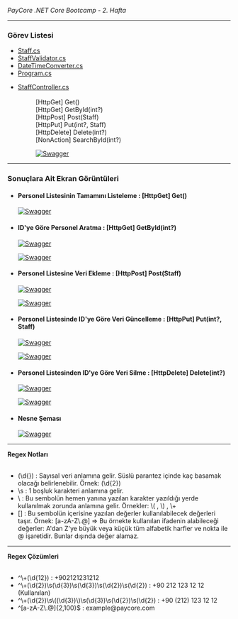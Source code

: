 <i>PayCore .NET Core Bootcamp - 2. Hafta</i>
<hr />
<h3>Görev Listesi</h4>
<ul>
<li>
<a href="https://github.com/195-Patika-Dev-Paycore-Net-Bootcamp/gokay_urenc_hafta2/blob/main/PayCoreClassWork2/PayCoreClassWork2/Models/StaffFluent.cs" target="_blank">Staff.cs</a>
</li>
<li>
<a href="https://github.com/195-Patika-Dev-Paycore-Net-Bootcamp/gokay_urenc_hafta2/blob/main/PayCoreClassWork2/PayCoreClassWork2/Validators/StaffValidator.cs" target="_blank">StaffValidator.cs</a>
</li>
<li>
<a href="https://github.com/195-Patika-Dev-Paycore-Net-Bootcamp/gokay_urenc_hafta2/blob/main/PayCoreClassWork2/PayCoreClassWork2/Utilities/DateTimeConverter.cs" target="_blank">DateTimeConverter.cs</a>
</li>
<li>
<a href="https://github.com/195-Patika-Dev-Paycore-Net-Bootcamp/gokay_urenc_hafta2/blob/main/PayCoreClassWork2/PayCoreClassWork2/Program.cs" target="_blank">Program.cs</a>
</li>
<li>
<dl>
<dt><a href="https://github.com/195-Patika-Dev-Paycore-Net-Bootcamp/gokay_urenc_hafta2/blob/main/PayCoreClassWork2/PayCoreClassWork2/Controllers/StaffController.cs" target="_blank">StaffController.cs</a></dt>
<br/ >
<dd>[HttpGet] Get()</dd>
<dd>[HttpGet] GetById(int?)</dd>
<dd>[HttpPost] Post(Staff)</dd>
<dd>[HttpPut] Put(int?, Staff)</dd>
<dd>[HttpDelete] Delete(int?)</dd>
<dd>[NonAction] SearchById(int?)</dd>
<dd><p dir="auto"><a target="_blank" rel="noopener noreferrer" href=""><img src="https://i.hizliresim.com/nzjefhb.png" alt="Swagger" style="max-width: 100%;"></a></p></dd>
</dl>
</li>
</ul>
<hr />
<h3><b>Sonuçlara Ait Ekran Görüntüleri</b></h2>
<ul>
<li>
<h4>Personel Listesinin Tamamını Listeleme : [HttpGet] Get()</h4>
<p dir="auto"><a target="_blank" rel="noopener noreferrer" href=""><img src="https://i.hizliresim.com/kautsd3.png" alt="Swagger" style="max-width: 100%;"></a></p>
</li>
<li>
<h4>ID'ye Göre Personel Aratma : [HttpGet] GetById(int?)</h4>
<p dir="auto"><a target="_blank" rel="noopener noreferrer" href=""><img src="https://i.hizliresim.com/s1259ti.png" alt="Swagger" style="max-width: 100%;"></a></p>
<p dir="auto"><a target="_blank" rel="noopener noreferrer" href=""><img src="https://i.hizliresim.com/ig6rdlr.png" alt="Swagger" style="max-width: 100%;"></a></p>
</li>
<li>
<h4>Personel Listesine Veri Ekleme : [HttpPost] Post(Staff)</h4>
<p dir="auto"><a target="_blank" rel="noopener noreferrer" href=""><img src="https://i.hizliresim.com/jwt9imm.png" alt="Swagger" style="max-width: 100%;"></a></p>
<p dir="auto"><a target="_blank" rel="noopener noreferrer" href=""><img src="https://i.hizliresim.com/rzhld2c.png" alt="Swagger" style="max-width: 100%;"></a></p>
</li>
<li>
<h4>Personel Listesinde ID'ye Göre Veri Güncelleme : [HttpPut] Put(int?, Staff)</h4>
<p dir="auto"><a target="_blank" rel="noopener noreferrer" href=""><img src="https://i.hizliresim.com/ct11gly.png" alt="Swagger" style="max-width: 100%;"></a></p>
<p dir="auto"><a target="_blank" rel="noopener noreferrer" href=""><img src="https://i.hizliresim.com/ds8033i.png" alt="Swagger" style="max-width: 100%;"></a></p>
</li>
<li>
<h4>Personel Listesinden ID'ye Göre Veri Silme : [HttpDelete] Delete(int?)</h4>
<p dir="auto"><a target="_blank" rel="noopener noreferrer" href=""><img src="https://i.hizliresim.com/acg0tbv.png" alt="Swagger" style="max-width: 100%;"></a></p>
<p dir="auto"><a target="_blank" rel="noopener noreferrer" href=""><img src="https://i.hizliresim.com/6juufcu.png" alt="Swagger" style="max-width: 100%;"></a></p>
</li>
<li>
<h4>Nesne Şeması</h4>
<p dir="auto"><a target="_blank" rel="noopener noreferrer" href=""><img src="https://i.hizliresim.com/mzdnrsu.png" alt="Swagger" style="max-width: 100%;"></a></p>
</li>
</ul>
<hr />
<b>Regex Notları</b>
<ul>
<br />
<li>
(\d{}) : Sayısal veri anlamına gelir. Süslü parantez içinde kaç basamak olacağı belirlenebilir. Örnek: (\d{2})
</li>
<li>
\s : 1 boşluk karakteri anlamına gelir.
</li>
<li>
\ : Bu sembolün hemen yanına yazılan karakter yazıldığı yerde kullanılmak zorunda anlamına gelir. Örnekler: \( , \) , \+
</li>
<li>
[] : Bu sembolün içerisine yazılan değerler kullanılabilecek değerleri taşır. Örnek: [a-zA-Z\.@] => Bu örnekte kullanılan ifadenin alabileceği değerler: A'dan Z'ye büyük veya küçük tüm alfabetik harfler ve nokta ile @ işaretidir. Bunlar dışında değer alamaz.
</li>
</ul>
<hr />
<b>Regex Çözümleri</b>
<ul>
<br />
<li>^\+(\d{12}) : +902121231212</li>
<li>^\+(\d{2})\s(\d{3})\s(\d{3})\s(\d{2})\s(\d{2}) : +90 212 123 12 12 (Kullanılan)</li>
<li>^\+(\d{2})\s\((\d{3})\)\s(\d{3})\s(\d{2})\s(\d{2}) : +90 (212) 123 12 12</li>
<li>^[a-zA-Z\.@]{2,100}$ : example@paycore.com</li>
</ul>
